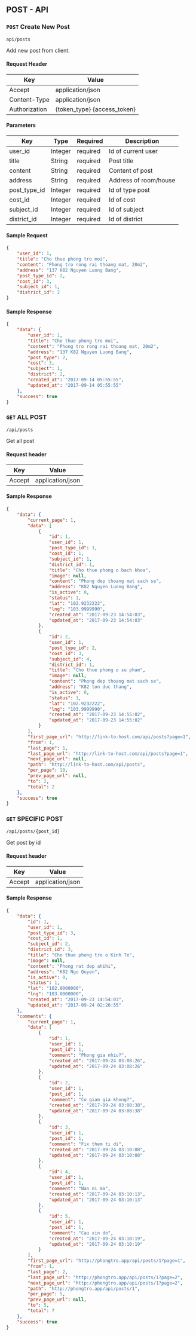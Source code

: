 ## POST - API

### `POST` Create New Post
```
api/posts
```
Add new post from client.
#### Request Header
| Key | Value |
|---|---|
| Accept | application/json |
|Content-Type| application/json |
| Authorization | {token_type} {access_token} |
#### Parameters
| Key | Type | Required | Description |
|---|---|---|---|
| user_id | Integer | required | Id of current user |
| title | String | required | Post title |
| content | String | required | Content of post |
| address | String | required | Address of room/house |
| post_type_id | Integer | required | Id of type post |
| cost_id | Integer | required | Id of cost |
| subject_id | Integer | required | Id of subject |
| district_id | Integer | required | Id of district |
#### Sample Request
```json
{
	"user_id": 1,
	"title": "Cho thue phong tro moi",
	"content": "Phong tro rong rai thoang mat, 20m2",
	"address": "137 K82 Nguyen Luong Bang",
	"post_type_id": 2,
	"cost_id": 3,
	"subject_id": 1,
	"district_id": 2
}
```
#### Sample Response
```json
{
	"data": {
		"user_id": 1,
		"title": "Cho thue phong tro moi",
		"content": "Phong tro rong rai thoang mat, 20m2",
		"address": "137 K82 Nguyen Luong Bang",
		"post_type": 2,
		"cost": 3,
		"subject": 1,
		"district": 2,
		"created_at": "2017-09-14 05:55:55",
		"updated_at": "2017-09-14 05:55:55"
	},
	"success": true
}
```

### `GET` ALL POST
```
/api/posts
```
Get all post

#### Request header
| Key | Value |
|---|---|
| Accept | application/json |

#### Sample Response
```json
{
  	"data": {
        "current_page": 1,
        "data": [
            {
                "id": 1,
                "user_id": 1,
                "post_type_id": 1,
                "cost_id": 1,
                "subject_id": 1,
                "district_id": 1,
                "title": "Cho thue phong o bach khoa",
                "image": null,
                "content": "Phong dep thoang mat sach se",
                "address": "K82 Nguyen Luong Bang",
                "is_active": 0,
                "status": 1,
                "lat": "102.9232222",
                "lng": "103.9999990",
                "created_at": "2017-09-23 14:54:03",
                "updated_at": "2017-09-23 14:54:03"
            },
            {
                "id": 2,
                "user_id": 1,
                "post_type_id": 2,
                "cost_id": 3,
                "subject_id": 4,
                "district_id": 1,
                "title": "Cho thue phong o su pham",
                "image": null,
                "content": "Phong dep thoang mat sach se",
                "address": "K82 ton duc thang",
                "is_active": 0,
                "status": 1,
                "lat": "102.9232222",
                "lng": "103.9999990",
                "created_at": "2017-09-23 14:55:02",
                "updated_at": "2017-09-23 14:55:02"
            }
        ],
        "first_page_url": "http://link-to-host.com/api/posts?page=1",
        "from": 1,
        "last_page": 1,
        "last_page_url": "http://link-to-host.com/api/posts?page=1",
        "next_page_url": null,
        "path": "http://link-to-host.com/api/posts",
        "per_page": 10,
        "prev_page_url": null,
        "to": 2,
        "total": 2
    },
    "success": true
}
```

### `GET` SPECIFIC POST
```
/api/posts/{post_id}
```
Get post by id

#### Request header
| Key | Value |
|---|---|
| Accept | application/json |

#### Sample Response
```json
{
  	"data": {
        "id": 1,
        "user_id": 1,
        "post_type_id": 3,
        "cost_id": 1,
        "subject_id": 2,
        "district_id": 3,
        "title": "Cho thue phong tro o Kinh Te",
        "image": null,
        "content": "Phong rat dep ahihi",
        "address": "K82 Ngo Quyen",
        "is_active": 0,
        "status": 1,
        "lat": "102.0000000",
        "lng": "103.0000000",
        "created_at": "2017-09-23 14:54:03",
        "updated_at": "2017-09-24 02:26:55"
    },
    "comments": {
        "current_page": 1,
        "data": [
            {
                "id": 1,
                "user_id": 1,
                "post_id": 1,
                "comment": "Phong gia nhiu?",
                "created_at": "2017-09-24 03:08:26",
                "updated_at": "2017-09-24 03:08:26"
            },
            {
                "id": 2,
                "user_id": 1,
                "post_id": 1,
                "comment": "Co giam gia khong?",
                "created_at": "2017-09-24 03:08:38",
                "updated_at": "2017-09-24 03:08:38"
            },
            {
                "id": 3,
                "user_id": 1,
                "post_id": 1,
                "comment": "Fix them ti di",
                "created_at": "2017-09-24 03:10:08",
                "updated_at": "2017-09-24 03:10:08"
            },
            {
                "id": 4,
                "user_id": 1,
                "post_id": 1,
                "comment": "Nan ni ma",
                "created_at": "2017-09-24 03:10:13",
                "updated_at": "2017-09-24 03:10:13"
            },
            {
                "id": 5,
                "user_id": 1,
                "post_id": 1,
                "comment": "Cau xin do",
                "created_at": "2017-09-24 03:10:19",
                "updated_at": "2017-09-24 03:10:19"
            }
        ],
        "first_page_url": "http://phongtro.app/api/posts/1?page=1",
        "from": 1,
        "last_page": 2,
        "last_page_url": "http://phongtro.app/api/posts/1?page=2",
        "next_page_url": "http://phongtro.app/api/posts/1?page=2",
        "path": "http://phongtro.app/api/posts/1",
        "per_page": 5,
        "prev_page_url": null,
        "to": 5,
        "total": 7
    },
    "success": true
}
```
